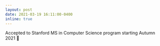```yaml
---
layout: post
date: 2021-03-19 16:11:00-0400
inline: true
---
```


Accepted to Stanford MS in Computer Science program starting Autumn 2021 :evergreen_tree: